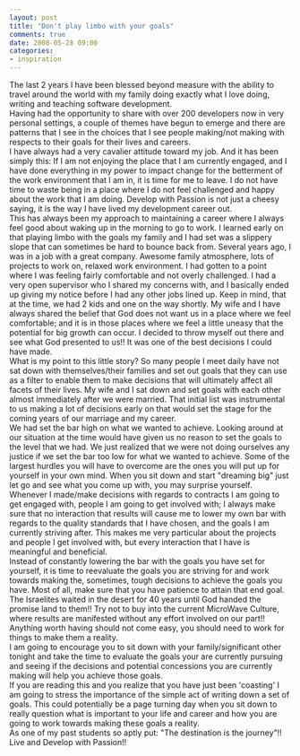 ```yaml
---
layout: post
title: "Don't play limbo with your goals"
comments: true
date: 2008-05-28 09:00
categories:
- inspiration
---
```


The last 2 years I have been blessed beyond measure with the ability to travel around the world with my family doing exactly what I love doing, writing and teaching software development.   
Having had the opportunity to share with over 200 developers now in very personal settings, a couple of themes have begun to emerge and there are patterns that I see in the choices that I see people making/not making with respects to their goals for their lives and careers.   
I have always had a very cavalier attitude toward my job. And it has been simply this: If I am not enjoying the place that I am currently engaged, and I have done everything in my power to impact change for the betterment of the work environment that I am in, it is time for me to leave. I do not have time to waste being in a place where I do not feel challenged and happy about the work that I am doing. Develop with Passion is not just a cheesy saying, it is the way I have lived my development career out.  
This has always been my approach to maintaining a career where I always feel good about waking up in the morning to go to work. I learned early on that playing limbo with the goals my family and I had set was a slippery slope that can sometimes be hard to bounce back from. Several years ago, I was in a job with a great company. Awesome family atmosphere, lots of projects to work on, relaxed work environment. I had gotten to a point where I was feeling fairly comfortable and not overly challenged. I had a very open supervisor who I shared my concerns with, and I basically ended up giving my notice before I had any other jobs lined up. Keep in mind, that at the time, we had 2 kids and one on the way shortly. My wife and I have always shared the belief that God does not want us in a place where we feel comfortable; and it is in those places where we feel a little uneasy that the potential for big growth can occur. I decided to throw myself out there and see what God presented to us!! It was one of the best decisions I could have made.   
What is my point to this little story? So many people I meet daily have not sat down with themselves/their families and set out goals that they can use as a filter to enable them to make decisions that will ultimately affect all facets of their lives. My wife and I sat down and set goals with each other almost immediately after we were married. That initial list was instrumental to us making a lot of decisions early on that would set the stage for the coming years of our marriage and my career.   
We had set the bar high on what we wanted to achieve. Looking around at our situation at the time would have given us no reason to set the goals to the level that we had. We just realized that we were not doing ourselves any justice if we set the bar too low for what we wanted to achieve. Some of the largest hurdles you will have to overcome are the ones you will put up for yourself in your own mind. When you sit down and start "dreaming big" just let go and see what you come up with, you may surprise yourself.   
Whenever I made/make decisions with regards to contracts I am going to get engaged with, people I am going to get involved with; I always make sure that no interaction that results will cause me to lower my own bar with regards to the quality standards that I have chosen, and the goals I am currently striving after. This makes me very particular about the projects and people I get involved with, but every interaction that I have is meaningful and beneficial.   
Instead of constantly lowering the bar with the goals you have set for yourself, it is time to reevaluate the goals you are striving for and work towards making the, sometimes, tough decisions to achieve the goals you have. Most of all, make sure that you have patience to attain that end goal. The Israelites waited in the desert for 40 years until God handed the promise land to them!! Try not to buy into the current MicroWave Culture, where results are manifested without any effort involved on our part!! Anything worth having should not come easy, you should need to work for things to make them a reality.   
I am going to encourage you to sit down with your family/significant other tonight and take the time to evaluate the goals your are currently pursuing and seeing if the decisions and potential concessions you are currently making will help you achieve those goals.   
If you are reading this and you realize that you have just been 'coasting' I am going to stress the importance of the simple act of writing down a set of goals. This could potentially be a page turning day when you sit down to really question what is important to your life and career and how you are going to work towards making these goals a reality.   
As one of my past students so aptly put: "The destination is the journey"!!   
Live and Develop with Passion!! 




